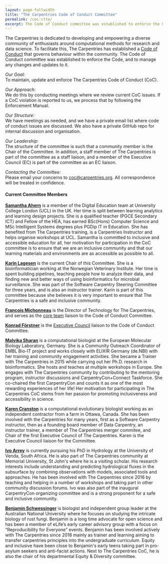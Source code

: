 ```yaml
---
layout: page-fullwidth
title: "The Carpentries Code of Conduct Committee"
permalink: /coc-ctte/
excerpt: The Code of Conduct committee was established to enforce the Code, and to manage any changes and updates to it.
---
```


The Carpentries is dedicated to developing and empowering a diverse community of enthusiasts around computational methods 
for research and data science. To facilitate this, The Carpentries has established a [Code of Conduct](https://docs.carpentries.org/topic_folders/policies/code-of-conduct.html) that governs 
behaviour within the community. The Code of Conduct committee was established to enforce the Code, and to manage any changes and updates to it.

_Our Goal:_    
To maintain, update and enforce The Carpentries Code of Conduct (CoC).

_Our Approach:_    
We do this by conducting meetings where we review current CoC issues. If a CoC violation is reported to us, we process that by following the Enforcement Manual.

_Our Structure:_    
We have meetings as needed, and we have a private email list where code of conduct issues are discussed. We also have a private GitHub repo for internal discussion and organisation.

_Our Leadership:_    
The structure of the committee is such that a community member is the Chair of the Committee. In addition, a  staff member of The Carpentries is part of the committee as a staff liaison, and a member of the Executive Council (EC) is part of the committee as an EC liaison.

_Contacting the Committee:_     
Please email your concerns to [coc@carpentries.org](mailto:coc@carpentries.org). All correspondence will be treated in confidence.

#### Current Committee Members

[**Samantha Ahern**](https://github.com/quirksahern) is a member of the Digital Education team at University College London (UCL) in the UK. Her time is split between learning analytics and learning design projects. She is a qualified teacher (PGCE Secondary ICT) and Fellow of the HEA, has earned BSc(Hons) Computer Science and MSc Intelligent Systems degrees plus PGDip IT in Education. She has benefited from The Carpentries training, is a Carpentries Instructor and helps organise workshops at UCL. Samantha is committed to inclusive and accessible education for all, her motivation for participation in the CoC committee is to ensure that we are an inclusive community and that our learning materials and environments are as accessible as possible to all.

[**Karin Lagesen**](https://github.com/karinlag) is the current Chair of this Committee. She is a bioinformatician working at the Norwegian Veterinary Institute. Her time is spent building pipelines, teaching people how to analyze their data, and finding new and better ways of using bioinformatics for microbial surveillance. She was part of the Software Carpentry Steering Committee for three years, and is also an instructor trainer. Karin is part of this committee because she believes it is very important to ensure that The Carpentries is a safe and inclusive community. 

[**Francois Michonneau**](https://github.com/fmichonneau) is the Director of Technology for The Carpentries, and serves as the [core team](https://carpentries.org/team/) liaison to the Code of Conduct Committee.

[**Konrad Förstner**](https://github.com/konrad) is the [Executive Council](https://static.carpentries.org/governance/) liaison to the Code of Conduct Committee.

[**Malvika Sharan**](https://github.com/malvikasharan) is a computational biologist at the European Molecular Biology Laboratory, Germany. She is a Community Outreach Coordinator of EMBL Bio-IT project and works closely with ELIXIR Germany (de.NBI) with her training and community engagement activities. She became a Trainer with The Carpentries in 2015 while carrying out her Ph.D. research in bioinformatics. She hosts and teaches at multiple workshops in Europe. She engages with The Carpentries community by contributing to the mentoring program, instructor discussions and CarpentryCon+Connect Taskforce. She co-chaired the first CarpentryCon and counts it as one of the most rewarding experiences of her life! Her motivation for participating in The Carpentries CoC stems from her passion for promoting inclusiveness and accessibility in science.

[**Karen Cranston**](https://github.com/kcranston) is a computational evolutionary biologist working as an independent contractor from a farm in Ottawa, Canada. She has been involved with the Carpentries for many years, first as a Software Carpentry instructor, then as a founding board member of Data Carpentry, an instructor trainer, a member of The Carpentries merger commitee, and Chair of the first Executive Council of The Carpentries. Karen is the Executive Council liaison for the Committee. 

[**Ivo Arrey**](https://github.com/arreyves) is currently pursuing his PhD in Hydrology at the University of Venda, South Africa. He is also part of The Carpentries community at Memorial University, St John's where he is a visiting scholar. His research interests include understanding and predicting hydrological fluxes in the subsurface by combining observations with models, associated tools and approaches. He has been involved with The Carpentries since 2016 by teaching and helping in a number of workshops and taking part in other community discussion forums. Ivo was also part of the inaugural CarpentryCon organizing committee and is a strong proponent for a safe and inclusive community. 

[**Benjamin Schwessinger**](https://github.com/BenjaminSchwessinger) is biologist and independent group leader at the Australian National University where he focuses on studying the intricate biology of rust fungi. Benjamin is a long time advocate for open science and has been a member of eLife’s early career advisory group with a focus on “Reproducibility for Everyone” events. Benjamin has been involved actively with The Carpentries since 2018 mainly as trainer and learning aiming to transfer carpentries principles into the undergraduate curriculum. Equity and inclusive have been close to Benjamin's early teens taking part in pro-asylum seekers and anti-facist actions. Next to The Carpentries CoC, he is also the chair of his departmental Equity & Diversity committee. 
